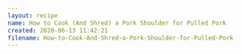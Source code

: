 ```yaml
---
layout: recipe
name: How to Cook (And Shred) a Pork Shoulder for Pulled Pork
created: 2020-06-13 11:42:21
filename: How-to-Cook-And-Shred-a-Pork-Shoulder-for-Pulled-Pork
---
```

